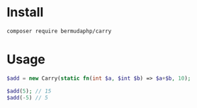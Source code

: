 # Install
```bash
composer require bermudaphp/carry
```

# Usage
```php
$add = new Carry(static fn(int $a, $int $b) => $a+$b, 10);

$add(5); // 15
$add(-5) // 5
```
